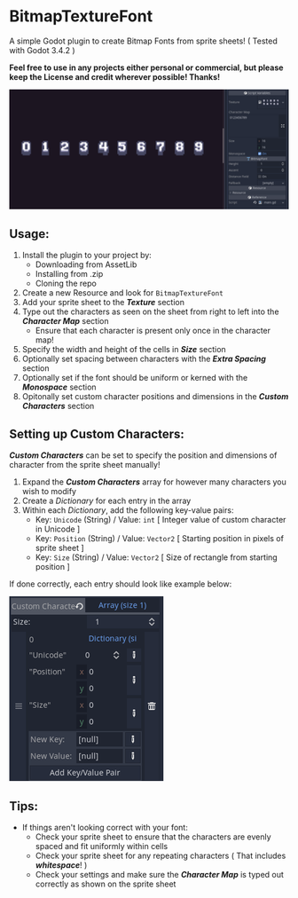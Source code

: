 # BitmapTextureFont
A simple Godot plugin to create Bitmap Fonts from sprite sheets! ( Tested with Godot 3.4.2 )

**Feel free to use in any projects either personal or commercial, but please keep the License and credit wherever possible! Thanks!**

![](/images/screenshot_1.png)

## Usage:

1. Install the plugin to your project by:
   - Downloading from AssetLib
   - Installing from .zip
   - Cloning the repo
2. Create a new Resource and look for `BitmapTextureFont`
3. Add your sprite sheet to the ***Texture*** section
4. Type out the characters as seen on the sheet from right to left into the ***Character Map*** section
   - Ensure that each character is present only once in the character map!
5. Specify the width and height of the cells in ***Size*** section
6. Optionally set spacing between characters with the ***Extra Spacing*** section
7. Optionally set if the font should be uniform or kerned with the ***Monospace*** section
8. Opitonally set custom character positions and dimensions in the ***Custom Characters*** section

## Setting up Custom Characters:

***Custom Characters*** can be set to specify the position and dimensions of character from the sprite sheet manually!

1. Expand the ***Custom Characters*** array for however many characters you wish to modify
2. Create a *Dictionary* for each entry in the array
3. Within each *Dictionary*, add the following key-value pairs:
   - Key: `Unicode` (String) / Value: `int` [ Integer value of custom character in Unicode ]
   - Key: `Position` (String) / Value: `Vector2` [ Starting position in pixels of sprite sheet ]
   - Key: `Size` (String) / Value: `Vector2` [ Size of rectangle from starting position ]

If done correctly, each entry should look like example below:

![](/images/screenshot_2.png)

## Tips:

* If things aren't looking correct with your font:
   - Check your sprite sheet to ensure that the characters are evenly spaced and fit uniformly within cells
   - Check your sprite sheet for any repeating characters ( That includes ***whitespace***! )
   - Check your settings and make sure the ***Character Map*** is typed out correctly as shown on the sprite sheet
